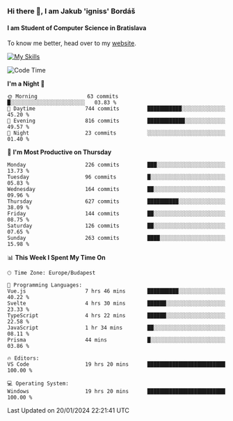 ### Hi there 👋, I am Jakub 'igniss' Bordáš

#### I am Student of Computer Science in Bratislava
To know me better, head over to my [website](https://bordas.sk).

[![My Skills](https://skillicons.dev/icons?i=js,html,css,figma,svelte,java,kotlin,python,postgresql,typescript,nest,nodejs)](https://bordas.sk)


<!--START_SECTION:waka-->
![Code Time](http://img.shields.io/badge/Code%20Time-1%2C368%20hrs%2039%20mins-blue)

**I'm a Night 🦉** 

```text
🌞 Morning                63 commits          █░░░░░░░░░░░░░░░░░░░░░░░░   03.83 % 
🌆 Daytime                744 commits         ███████████░░░░░░░░░░░░░░   45.20 % 
🌃 Evening                816 commits         ████████████░░░░░░░░░░░░░   49.57 % 
🌙 Night                  23 commits          ░░░░░░░░░░░░░░░░░░░░░░░░░   01.40 % 
```
📅 **I'm Most Productive on Thursday** 

```text
Monday                   226 commits         ███░░░░░░░░░░░░░░░░░░░░░░   13.73 % 
Tuesday                  96 commits          █░░░░░░░░░░░░░░░░░░░░░░░░   05.83 % 
Wednesday                164 commits         ██░░░░░░░░░░░░░░░░░░░░░░░   09.96 % 
Thursday                 627 commits         ██████████░░░░░░░░░░░░░░░   38.09 % 
Friday                   144 commits         ██░░░░░░░░░░░░░░░░░░░░░░░   08.75 % 
Saturday                 126 commits         ██░░░░░░░░░░░░░░░░░░░░░░░   07.65 % 
Sunday                   263 commits         ████░░░░░░░░░░░░░░░░░░░░░   15.98 % 
```


📊 **This Week I Spent My Time On** 

```text
🕑︎ Time Zone: Europe/Budapest

💬 Programming Languages: 
Vue.js                   7 hrs 46 mins       ██████████░░░░░░░░░░░░░░░   40.22 % 
Svelte                   4 hrs 30 mins       ██████░░░░░░░░░░░░░░░░░░░   23.33 % 
TypeScript               4 hrs 22 mins       ██████░░░░░░░░░░░░░░░░░░░   22.58 % 
JavaScript               1 hr 34 mins        ██░░░░░░░░░░░░░░░░░░░░░░░   08.11 % 
Prisma                   44 mins             █░░░░░░░░░░░░░░░░░░░░░░░░   03.86 % 

🔥 Editors: 
VS Code                  19 hrs 20 mins      █████████████████████████   100.00 % 

💻 Operating System: 
Windows                  19 hrs 20 mins      █████████████████████████   100.00 % 
```


 Last Updated on 20/01/2024 22:21:41 UTC
<!--END_SECTION:waka-->
